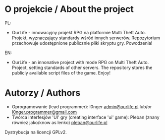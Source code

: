 O projekcie / About the project
====================
PL:
- OurLife - innowacyjny projekt RPG na platformie Multi Theft Auto. Projekt, wyznaczający standardy wśród innych serwerów. Repozytorium przechowuje udostępnione publicznie pliki skryptu gry. Powodzenia!

EN:
- OurLife - an innonative project with mode RPG on Multi Theft Auto. Project, setting standards of other servers.
The repository stores the publicly available script files of the game. Enjoy!

Autorzy / Authors
====================
- Oprogramowanie (lead programmer): l0nger <admin@ourlife.pl> lub/or <l0nger.programmer@gmail.com>
- Twórca interfesjów 'UI' gry (creating interface 'ui' game): Pleban (znany również jako/know as lenko) <pleban@ourlife.pl>

Dystrybucja na licencji GPLv2.
